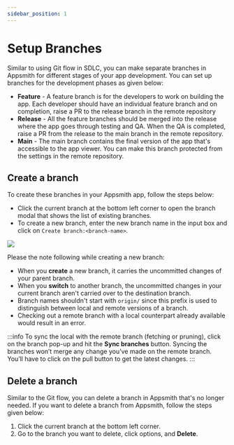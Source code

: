 ```yaml
---
sidebar_position: 1
---
```

# Setup Branches

Similar to using Git flow in SDLC, you can make separate branches in Appsmith for different stages of your app development. You can set up branches for the development phases as given below:

- **Feature** - A feature branch is for the developers to work on building the app. Each developer should have an individual feature branch and on completion, raise a PR to the release branch in the remote repository
- **Release** - All the feature branches should be merged into the release where the app goes through testing and QA. When the QA is completed, raise a PR from the release to the main branch in the remote repository.
- **Main** - The main branch contains the final version of the app that's accessible to the app viewer. You can make this branch protected from the settings in the remote repository.

## Create a branch

To create these branches in your Appsmith app, follow the steps below:

* Click the current branch at the bottom left corner to open the branch modal that shows the list of existing branches.
* To create a new branch, enter the new branch name in the input box and click on `Create branch:<branch-name>`.

![](/img/create_branch.gif)

Please the note following while creating a new branch:

* When you **create** a new branch, it carries the uncommitted changes of your parent branch. 
* When you **switch** to another branch, the uncommitted changes in your current branch aren't carried over to the destination branch.
* Branch names shouldn't start with `origin/` since this prefix is used to distinguish between local and remote versions of a branch.
* Checking out a remote branch with a local counterpart already available would result in an error.

:::info
To sync the local with the remote branch (fetching or pruning), click on the branch pop-up and hit the **Sync branches** button. Syncing the branches won’t merge any change you’ve made on the remote branch. You’ll have to click on the pull button to get the latest changes.
:::

## Delete a branch

Similar to the Git flow, you can delete a branch in Appsmith that's no longer needed. If you want to delete a branch from Appsmith, follow the steps given below:

1. Click the current branch at the bottom left corner.
2. Go to the branch you want to delete, click options, and **Delete**.
